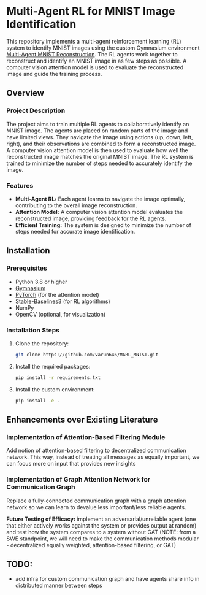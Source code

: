 # Multi-Agent RL for MNIST Image Identification

This repository implements a multi-agent reinforcement learning (RL) system to identify MNIST images using the custom Gymnasium environment [Multi-Agent MNIST Reconstruction](https://github.com/yourusername/multi-agent-mnist-gym). The RL agents work together to reconstruct and identify an MNIST image in as few steps as possible. A computer vision attention model is used to evaluate the reconstructed image and guide the training process.

## Overview

### Project Description

The project aims to train multiple RL agents to collaboratively identify an MNIST image. The agents are placed on random parts of the image and have limited views. They navigate the image using actions (up, down, left, right), and their observations are combined to form a reconstructed image. A computer vision attention model is then used to evaluate how well the reconstructed image matches the original MNIST image. The RL system is trained to minimize the number of steps needed to accurately identify the image.

### Features

- **Multi-Agent RL:** Each agent learns to navigate the image optimally, contributing to the overall image reconstruction.
- **Attention Model:** A computer vision attention model evaluates the reconstructed image, providing feedback for the RL agents.
- **Efficient Training:** The system is designed to minimize the number of steps needed for accurate image identification.

## Installation

### Prerequisites

- Python 3.8 or higher
- [Gymnasium](https://gymnasium.farama.org/)
- [PyTorch](https://pytorch.org/) (for the attention model)
- [Stable-Baselines3](https://stable-baselines3.readthedocs.io/) (for RL algorithms)
- NumPy
- OpenCV (optional, for visualization)

### Installation Steps

1. Clone the repository:

    ```bash
    git clone https://github.com/varun646/MARL_MNIST.git
    ```

2. Install the required packages:

    ```bash
    pip install -r requirements.txt
    ```

3. Install the custom environment:

    ```bash
    pip install -e .
    ```

## Enhancements over Existing Literature

### Implementation of Attention-Based Filtering Module
Add notion of attention-based filtering to decentralized communication network. This way, instead of treating all messages as equally important, we can focus more on input that provides new insights

### Implementation of Graph Attention Network for Communication Graph
Replace a fully-connected communication graph with a graph attention network so we can learn to devalue less important/less reliable agents.

**Future Testing of Efficacy:** implement an adversarial/unreliable agent (one that either actively works against the system or provides output at random) and test how the system compares to a system without GAT (NOTE: from a SWE standpoint, we will need to make the communication methods modular - decentralized equally weighted, attention-based filtering, or GAT)


## TODO:
- add infra for custom communication graph and have agents share info in distributed manner between steps